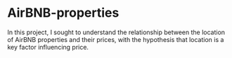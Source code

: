 # AirBNB-properties
In this project, I sought to understand the relationship between the location of AirBNB properties and their prices, with the hypothesis that location is a key factor influencing price.
